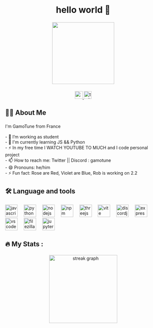 <br clear="both">

<h1 align="center">hello world 👋</h1>

###

<div align="center">
  <img height="200" src="https://media.discordapp.net/attachments/508654630729809930/1177984009603661956/telecharge.gif?ex=65747e19&is=65620919&hm=3e88edf10a98d0cdba69febe504e727eae5b32546dfc90baad4e2340dc98acc7&="  />
</div>

###

<div align="center">
  <a href="https://www.youtube.com/@team_chimu" target="_blank">
    <img src="https://img.shields.io/static/v1?message=Youtube&logo=youtube&label=my%20team&color=FF0000&logoColor=white&labelColor=&style=for-the-badge" height="25" alt="youtube logo"  />
  </a>
  <a href="https://twitter.com/GamoTune_" target="_blank">
    <img src="https://img.shields.io/static/v1?message=Twitter&logo=twitter&label=my%20account&color=1DA1F2&logoColor=white&labelColor=&style=for-the-badge" height="25" alt="twitter logo"  />
  </a>
</div>

###

<h2 align="left">👩‍💻  About Me</h2>

###

<p align="left">I'm GamoTune from France<br><br>- 🔭 I’m working as student<br>- 🌱 I'm currently learning JS && Python<br>- ⚡ In my free time I WATCH YOUTUBE TO MUCH and I code personal project<br>- 📫 How to reach me: Twitter || Discord : gamotune<br>- 😄 Pronouns: he/him<br>- ⚡ Fun fact: Rose are Red, Violet are Blue, Rob is working on 2.2</p>

###

<h2 align="left">🛠 Language and tools</h2>

###

<div align="left">
  <img src="https://skillicons.dev/icons?i=js" height="40" alt="javascript logo"  />
  <img width="12" />
  <img src="https://cdn.jsdelivr.net/gh/devicons/devicon/icons/python/python-original.svg" height="40" alt="python logo"  />
  <img width="12" />
  <img src="https://cdn.jsdelivr.net/gh/devicons/devicon/icons/nodejs/nodejs-original.svg" height="40" alt="nodejs logo"  />
  <img width="12" />
  <img src="https://cdn.jsdelivr.net/gh/devicons/devicon/icons/npm/npm-original-wordmark.svg" height="40" alt="npm logo"  />
  <img width="12" />
  <img src="https://cdn.jsdelivr.net/gh/devicons/devicon/icons/threejs/threejs-original.svg" height="40" alt="threejs logo"  />
  <img width="12" />
  <img src="https://skillicons.dev/icons?i=vite" height="40" alt="vite logo"  />
  <img width="12" />
  <img src="https://cdn.jsdelivr.net/gh/devicons/devicon/icons/discordjs/discordjs-original.svg" height="40" alt="discordjs logo"  />
  <img width="12" />
  <img src="https://skillicons.dev/icons?i=express" height="40" alt="express logo"  />
  <img width="12" />
  <img src="https://cdn.jsdelivr.net/gh/devicons/devicon/icons/vscode/vscode-original.svg" height="40" alt="vscode logo"  />
  <img width="12" />
  <img src="https://cdn.jsdelivr.net/gh/devicons/devicon/icons/filezilla/filezilla-plain.svg" height="40" alt="filezilla logo"  />
  <img width="12" />
  <img src="https://cdn.jsdelivr.net/gh/devicons/devicon/icons/jupyter/jupyter-original-wordmark.svg" height="40" alt="jupyter logo"  />
</div>

###

<h2 align="left">🔥   My Stats :</h2>

###

<div align="center">
  <img src="https://streak-stats.demolab.com?user=GamoTune&locale=en&mode=weekly&theme=tokyonight&hide_border=false&border_radius=5&date_format=j%20M%5B%20Y%5D&order=3" height="220" alt="streak graph"  />
</div>

###
